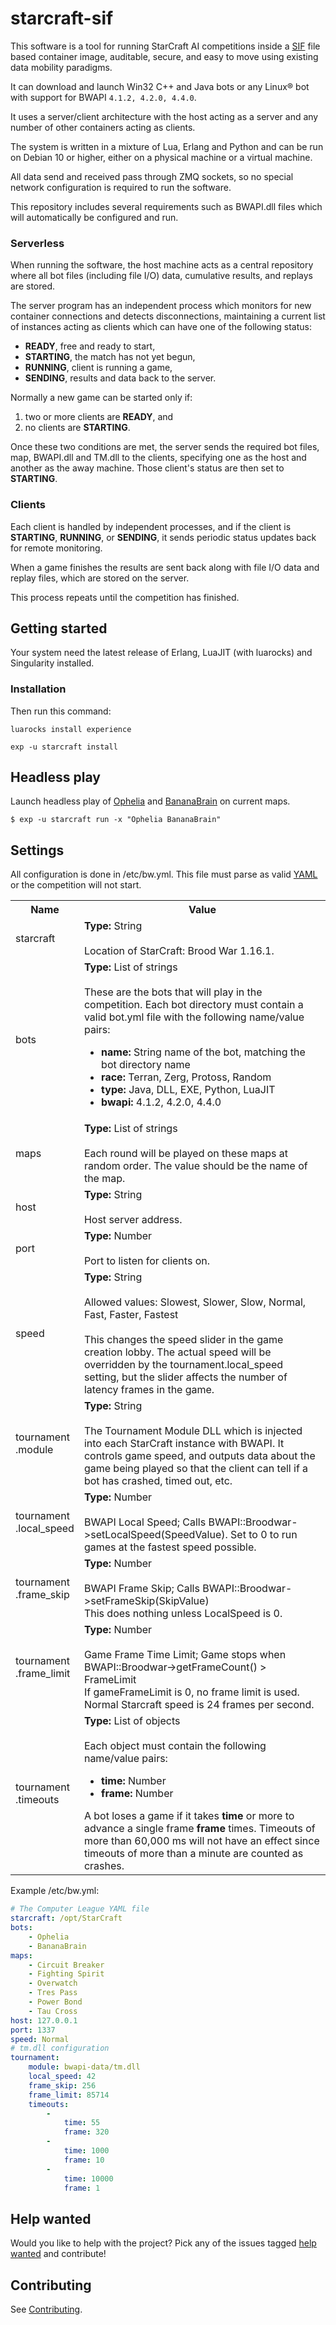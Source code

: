 # starcraft-sif
This software is a tool for running StarCraft AI competitions inside a [SIF](https://github.com/sylabs/singularity) file based container image, auditable, secure, and easy to move using existing data mobility paradigms.

It can download and launch Win32 C++ and Java bots or any Linux® bot with support for BWAPI `4.1.2, 4.2.0, 4.4.0`.

It uses a server/client architecture with the host acting as a server and any number of other containers acting as clients.

The system is written in a mixture of Lua, Erlang and Python and can be run on Debian 10 or higher, either on a physical machine or a virtual machine.

All data send and received pass through ZMQ sockets, so no special network configuration is required to run the software.

This repository includes several requirements such as BWAPI.dll files which will automatically be configured and run.

### Serverless
When running the software, the host machine acts as a central repository where all bot files (including file I/O) data, cumulative results, and replays are stored.

The server program has an independent process which monitors for new container connections and detects disconnections, maintaining a current list of instances acting as clients which can have one of the following status:

- **READY**, free and ready to start,
- **STARTING**, the match has not yet begun,
- **RUNNING**, client is running a game,
- **SENDING**, results and data back to the server.

Normally a new game can be started only if:

1. two or more clients are **READY**, and 
2. no clients are **STARTING**.

Once these two conditions are met, the server sends the required bot files, map, BWAPI.dll and TM.dll to the clients, specifying one as the host and another as the away machine. Those client's status are then set to **STARTING**.

### Clients
Each client is handled by independent processes, and if the client is **STARTING**, **RUNNING**, or **SENDING**, it sends periodic status updates back for remote monitoring.

When a game finishes the results are sent back along with file I/O data and replay files, which are stored on the server. 

This process repeats until the competition has finished.

## Getting started
Your system need the latest release of Erlang, LuaJIT (with luarocks) and Singularity installed.

### Installation
Then run this command:

`luarocks install experience`

`exp -u starcraft install`

## Headless play

Launch headless play of [Ophelia](https://liquipedia.net/starcraft/Ophelia) and [BananaBrain](https://liquipedia.net/starcraft/BananaBrain) on current maps.
```
$ exp -u starcraft run -x "Ophelia BananaBrain"
```

## Settings
All configuration is done in /etc/bw.yml. This file must parse as valid [YAML](http://yaml.org) or the competition will not start.

<table>
<tr><th>Name</th><th>Value</th></tr>
<tr>
    <td>starcraft</td>
    <td>
        <b>Type:</b> String<br><br>
        Location of StarCraft: Brood War 1.16.1.
    </td>
</tr>
<tr>
    <td>bots</td>
    <td>
        <b>Type:</b> List of strings<br><br>
        These are the bots that will play in the competition.
        Each bot directory must contain a valid bot.yml file with the following name/value pairs:
        <ul>
        <li><b>name:</b> String name of the bot, matching the bot directory name</li>
        <li><b>race:</b> Terran, Zerg, Protoss, Random</li>
        <li><b>type:</b> Java, DLL, EXE, Python, LuaJIT</li>
        <li><b>bwapi:</b> 4.1.2, 4.2.0, 4.4.0</li>
        </ul>
    </td>
</tr>
<tr>
    <td>maps</td>
    <td>
        <b>Type:</b> List of strings<br><br>
        Each round will be played on these maps at random order. The value should be the name of the map.
    </td>
</tr>
<tr>
    <td>host</td>
    <td>
        <b>Type:</b> String<br><br>
        Host server address.
    </td>
</tr>
<tr>
    <td>port</td>
    <td>
        <b>Type:</b> Number<br><br>
        Port to listen for clients on. 
    </td>
</tr>
<tr>
    <td>speed</td>
    <td>
        <b>Type:</b> String<br><br>
        Allowed values: Slowest, Slower, Slow, Normal, Fast, Faster, Fastest<br><br>
        This changes the speed slider in the game creation lobby.
        The actual speed will be overridden by the tournament.local_speed setting, but the slider affects the number of latency frames in the game.
    </td>
</tr>
<tr>
    <td>tournament<br>.module</td>
    <td>
        <b>Type:</b> String<br><br>
        The Tournament Module DLL which is injected into each StarCraft instance with BWAPI.
        It controls game speed, and outputs data about the game being played so that the client can tell if a bot has crashed, timed out, etc.
    </td>
</tr>
<tr>
    <td>tournament<br>.local_speed</td>
    <td>
        <b>Type:</b> Number<br><br>
        BWAPI Local Speed; Calls BWAPI::Broodwar->setLocalSpeed(SpeedValue).
        Set to 0 to run games at the fastest speed possible.
    </td>
</tr>
<tr>
    <td>tournament<br>.frame_skip</td>
    <td>
        <b>Type:</b> Number<br><br>
        BWAPI Frame Skip; Calls BWAPI::Broodwar->setFrameSkip(SkipValue)<br>
        This does nothing unless LocalSpeed is 0.
    </td>
</tr>
<tr>
    <td>tournament<br>.frame_limit</td>
    <td>
        <b>Type:</b> Number<br><br>
        Game Frame Time Limit; Game stops when BWAPI::Broodwar->getFrameCount() > FrameLimit<br>
        If gameFrameLimit is 0, no frame limit is used.
        Normal Starcraft speed is 24 frames per second.
    </td>
</tr>
<tr>
    <td>tournament<br>.timeouts</td>
    <td>
        <b>Type:</b> List of objects<br><br>
        Each  object must contain the following name/value pairs:
        <ul>
            <li><b>time:</b> Number</li>
            <li><b>frame:</b> Number</li>
        </ul>
        A bot loses a game if it takes <b>time</b> or more to advance a single frame <b>frame</b> times.
        Timeouts of more than 60,000 ms will not have an effect since timeouts of more than a minute are counted as crashes.
    </td>
</tr>
</table>

Example /etc/bw.yml:

```yaml
# The Computer League YAML file 
starcraft: /opt/StarCraft
bots:
    - Ophelia
    - BananaBrain
maps:
    - Circuit Breaker
    - Fighting Spirit
    - Overwatch
    - Tres Pass
    - Power Bond
    - Tau Cross
host: 127.0.0.1
port: 1337
speed: Normal
# tm.dll configuration
tournament:
    module: bwapi-data/tm.dll
    local_speed: 42 
    frame_skip: 256
    frame_limit: 85714
    timeouts:
        -
            time: 55
            frame: 320
        - 
            time: 1000
            frame: 10
        -
            time: 10000
            frame: 1
```
## Help wanted
Would you like to help with the project? Pick any of the issues tagged [help wanted](https://github.com/spacebeam/starcraft-sif/labels/help%20wanted) and contribute!

## Contributing
See  [Contributing](CONTRIBUTING.md).
